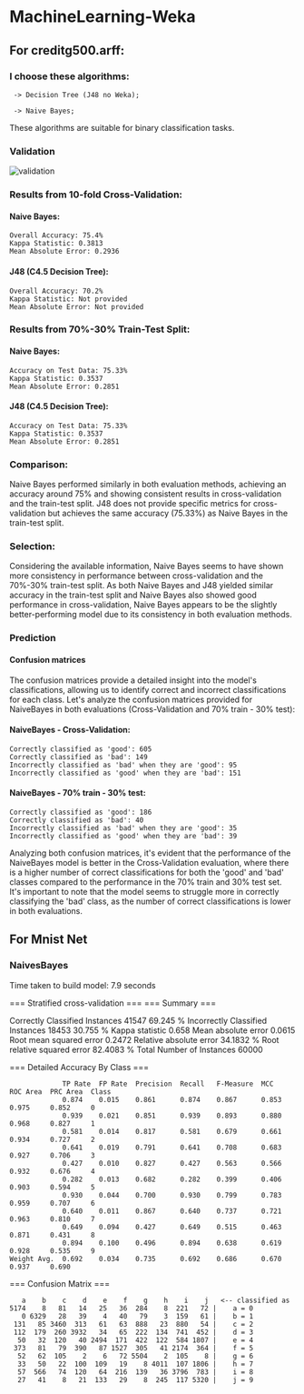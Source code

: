 # MachineLearning-Weka

## For creditg500.arff:

###  I choose these algorithms:
  
     -> Decision Tree (J48 no Weka);
     
     -> Naive Bayes;
     
  These algorithms are suitable for binary classification tasks.
  ### Validation
![validation](https://github.com/Jerry-523/MachineLearning-Weka/assets/92488227/944b0f91-9495-45f1-a294-e3f048ee2c2f)

  

 ### Results from 10-fold Cross-Validation:
#### Naive Bayes:

    Overall Accuracy: 75.4%
    Kappa Statistic: 0.3813
    Mean Absolute Error: 0.2936

#### J48 (C4.5 Decision Tree):

    Overall Accuracy: 70.2%
    Kappa Statistic: Not provided
    Mean Absolute Error: Not provided

   ### Results from 70%-30% Train-Test Split:
#### Naive Bayes:

    Accuracy on Test Data: 75.33%
    Kappa Statistic: 0.3537
    Mean Absolute Error: 0.2851

#### J48 (C4.5 Decision Tree):

    Accuracy on Test Data: 75.33%
    Kappa Statistic: 0.3537
    Mean Absolute Error: 0.2851

### Comparison:

  Naive Bayes performed similarly in both evaluation methods, achieving an accuracy around 75% and showing consistent results in cross-validation and the train-test split.
  J48 does not provide specific metrics for cross-validation but achieves the same accuracy (75.33%) as Naive Bayes in the train-test split.

### Selection:

Considering the available information, Naive Bayes seems to have shown more consistency in performance between cross-validation and the 70%-30% train-test split. As both Naive Bayes and J48 yielded similar accuracy in the train-test split and Naive Bayes also showed good performance in cross-validation, Naive Bayes appears to be the slightly better-performing model due to its consistency in both evaluation methods.

### Prediction
#### Confusion matrices

The confusion matrices provide a detailed insight into the model's classifications, allowing us to identify correct and incorrect classifications for each class. Let's analyze the confusion matrices provided for NaiveBayes in both evaluations (Cross-Validation and 70% train - 30% test):

#### NaiveBayes - Cross-Validation:

    Correctly classified as 'good': 605
    Correctly classified as 'bad': 149
    Incorrectly classified as 'bad' when they are 'good': 95
    Incorrectly classified as 'good' when they are 'bad': 151

#### NaiveBayes - 70% train - 30% test:

    Correctly classified as 'good': 186
    Correctly classified as 'bad': 40
    Incorrectly classified as 'bad' when they are 'good': 35
    Incorrectly classified as 'good' when they are 'bad': 39

Analyzing both confusion matrices, it's evident that the performance of the NaiveBayes model is better in the Cross-Validation evaluation, where there is a higher number of correct classifications for both the 'good' and 'bad' classes compared to the performance in the 70% train and 30% test set. It's important to note that the model seems to struggle more in correctly classifying the 'bad' class, as the number of correct classifications is lower in both evaluations.

## For Mnist Net
### NaivesBayes
Time taken to build model: 7.9 seconds

=== Stratified cross-validation ===
=== Summary ===

Correctly Classified Instances       41547               69.245  %
Incorrectly Classified Instances     18453               30.755  %
Kappa statistic                          0.658 
Mean absolute error                      0.0615
Root mean squared error                  0.2472
Relative absolute error                 34.1832 %
Root relative squared error             82.4083 %
Total Number of Instances            60000     

=== Detailed Accuracy By Class ===

                 TP Rate  FP Rate  Precision  Recall   F-Measure  MCC      ROC Area  PRC Area  Class
                 0.874    0.015    0.861      0.874    0.867      0.853    0.975     0.852     0
                 0.939    0.021    0.851      0.939    0.893      0.880    0.968     0.827     1
                 0.581    0.014    0.817      0.581    0.679      0.661    0.934     0.727     2
                 0.641    0.019    0.791      0.641    0.708      0.683    0.927     0.706     3
                 0.427    0.010    0.827      0.427    0.563      0.566    0.932     0.676     4
                 0.282    0.013    0.682      0.282    0.399      0.406    0.903     0.594     5
                 0.930    0.044    0.700      0.930    0.799      0.783    0.959     0.707     6
                 0.640    0.011    0.867      0.640    0.737      0.721    0.963     0.810     7
                 0.649    0.094    0.427      0.649    0.515      0.463    0.871     0.431     8
                 0.894    0.100    0.496      0.894    0.638      0.619    0.928     0.535     9
    Weight Avg.  0.692    0.034    0.735      0.692    0.686      0.670    0.937     0.690     

=== Confusion Matrix ===

       a    b    c    d    e    f    g    h    i    j   <-- classified as
    5174    8   81   14   25   36  284    8  221   72 |    a = 0
       0 6329   28   39    4   40   79    3  159   61 |    b = 1
     131   85 3460  313   61   63  888   23  880   54 |    c = 2
     112  179  260 3932   34   65  222  134  741  452 |    d = 3
      50   32  120   40 2494  171  422  122  584 1807 |    e = 4
     373   81   79  390   87 1527  305   41 2174  364 |    f = 5
      52   62  105    2    6   72 5504    2  105    8 |    g = 6
      33   50   22  100  109   19    8 4011  107 1806 |    h = 7
      57  566   74  120   64  216  139   36 3796  783 |    i = 8
      27   41    8   21  133   29    8  245  117 5320 |    j = 9

